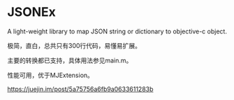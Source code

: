 # JSONEx
A light-weight library to map JSON string or dictionary to objective-c object.

极简，直白，总共只有300行代码，易懂易扩展。

主要的转换都已支持，具体用法参见main.m。

性能可用，优于MJExtension。

https://juejin.im/post/5a75756a6fb9a0633611283b
